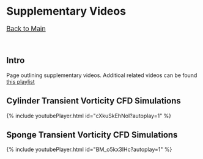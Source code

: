 # Supplementary Videos

<span style="font-size:larger;">[Back to Main](./)</span>

<p>&nbsp;</p>

## Intro

Page outlining supplementary videos. Additioal related videos can be found [this playlist](http://fer.me/sponge-videos)

## Cylinder Transient Vorticity CFD Simulations

{% include youtubePlayer.html id="cXkuSkEhNoI?autoplay=1" %}


## Sponge Transient Vorticity CFD Simulations

{% include youtubePlayer.html id="BM_o5kx3IHc?autoplay=1" %}

<!-- ## Supplementary Video 1
<p style="text-align: center;">
 <iframe src="https://www.dropbox.com/s/f6wg0811bn5zjom/Fig1.mp4?raw=1" 
    width="100%" 
    height="315"
    frameborder="0" 
    allow="autoplay; encrypted-media"
    allowfullscreen>
</iframe> 
</p>


## Supplementary Video 2
<p style="text-align: center;">
 <iframe src="https://www.dropbox.com/s/ta9gt3p9xxfzepo/Fig2_DiffAngleDeploy.mp4?raw=1" 
    width="100%" 
    height="315"
    frameborder="0" 
    allow="autoplay; encrypted-media"
    allowfullscreen>
</iframe> 
</p>


## Supplementary Video 3
<p style="text-align: center;">
 <iframe src="https://www.dropbox.com/s/968ozq8nbmf1hc2/Fig3_LightReflection.mp4?raw=1" 
    width="100%" 
    height="315"
    frameborder="0" 
    allow="autoplay; encrypted-media"
    allowfullscreen>
</iframe> 
</p>


## Supplementary Video 4
<p style="text-align: center;">
 <iframe src="https://www.dropbox.com/s/kt8t4cck9kuu1qs/Fig4_Friction.mp4?raw=1" 
    width="100%" 
    height="315"
    frameborder="0" 
    allow="autoplay; encrypted-media"
    allowfullscreen>
</iframe> 
</p>


## Supplementary Video 5
<p style="text-align: center;">
 <iframe src="https://www.dropbox.com/s/snwycpcyefibgxx/Fig5_Robot.mp4?raw=1" 
    width="100%" 
    height="315"
    frameborder="0" 
    allow="autoplay; encrypted-media"
    allowfullscreen>
</iframe> 
</p>


## Supplementary Video 6
<p style="text-align: center;">
 <iframe src="https://www.dropbox.com/s/wrd10ign3cqode6/Fig6_Final.mp4?raw=1" 
    width="100%" 
    height="315"
    frameborder="0" 
    allow="autoplay; encrypted-media"
    allowfullscreen>
</iframe> 
</p> -->

<!-- ## Supplementary Video 6
<p style="text-align: center;">
 <iframe src="https://www.youtube.com/embed/bObdPHAoZUk" 
    width="100%" 
    height="315"
    frameborder="0" 
    allow="autoplay; encrypted-media"
    allowfullscreen>
</iframe> 
</p> -->

